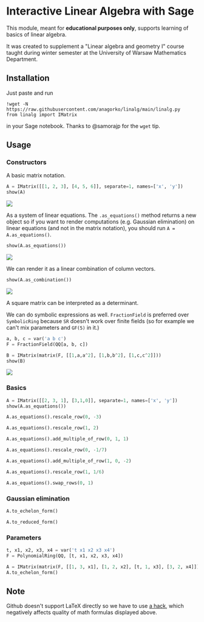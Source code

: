 # Interactive Linear Algebra with Sage

This module, meant for **educational purposes only**, supports learning of basics of linear algebra.

It was created to supplement a "Linear algebra and geometry I" course taught during winter semester
at the University of Warsaw Mathematics Department.

## Installation

Just paste and run
```
!wget -N https://raw.githubusercontent.com/anagorko/linalg/main/linalg.py
from linalg import IMatrix
```
in your Sage notebook. Thanks to @samorajp for the `wget` tip.

## Usage

### Constructors

A basic matrix notation.

```python
A = IMatrix([[1, 2, 3], [4, 5, 6]], separate=1, names=['x', 'y'])
show(A)
```

<img src="https://render.githubusercontent.com/render/math?math=%5Cleft%5B%5Cbegin%7Barray%7D%7Brr%7Cr%7D1%20%26%202%20%26%203%5C%5C4%20%26%205%20%26%206%5C%5C%5Cend%7Barray%7D%5Cright%5D">

As a system of linear equations. The `.as_equations()` method returns a new object so if you want to render computations (e.g. Gaussian elimination) on linear equations (and not in the matrix notation), you should run `A = A.as_equations()`.

```python
show(A.as_equations())
```

<img src="https://render.githubusercontent.com/render/math?math=%5Cleft%5C%7B%5Cbegin%7Barray%7D%7Bccccl%7D%0Ax%26%2B%262%20y%26%3D%263%5C%5C%0A4%20x%26%2B%265%20y%26%3D%266%5C%5C%0A%5Cend%7Barray%7D%5Cright.">

We can render it as a linear combination of column vectors.

```python
show(A.as_combination())
```

<img src="https://render.githubusercontent.com/render/math?math=x%5Cleft%5B%5Cbegin%7Barray%7D%7Bc%7D%0A1%20%5C%5C%0A4%20%5C%5C%0A%5Cend%7Barray%7D%5Cright%5D%2By%5Cleft%5B%5Cbegin%7Barray%7D%7Bc%7D%0A2%20%5C%5C%0A5%20%5C%5C%0A%5Cend%7Barray%7D%5Cright%5D%20%3D%20%5Cleft%5B%5Cbegin%7Barray%7D%7Bc%7D%0A3%20%5C%5C%0A6%20%5C%5C%0A%5Cend%7Barray%7D%5Cright%5D">

A square matrix can be interpreted as a determinant.

We can do symbolic expressions as well. `FractionField` is preferred over `SymbolicRing` because `SR` doesn't work over finite fields (so for example we can't mix parameters and `GF(5)` in it.)

```python
a, b, c = var('a b c')
F = FractionField(QQ[a, b, c])

B = IMatrix(matrix(F, [[1,a,a^2], [1,b,b^2], [1,c,c^2]]))
show(B)
```
<img src="https://render.githubusercontent.com/render/math?math=%5Cleft%5B%5Cbegin%7Barray%7D%7Brrr%7D%0A1%20%26%20a%20%26%20a%5E%7B2%7D%5C%5C%0A1%20%26%20b%20%26%20b%5E%7B2%7D%5C%5C%0A1%20%26%20c%20%26%20c%5E%7B2%7D%5C%5C%0A%5Cend%7Barray%7D%5Cright%5D">


### Basics

```python
A = IMatrix([[2, 3, 1], [3,1,0]], separate=1, names=['x', 'y'])
show(A.as_equations())
```

```python
A.as_equations().rescale_row(0, -3)
```

```python
A.as_equations().rescale_row(1, 2)
```

```python
A.as_equations().add_multiple_of_row(0, 1, 1)
```

```python
A.as_equations().rescale_row(0, -1/7)
```

```python
A.as_equations().add_multiple_of_row(1, 0, -2)
```

```python
A.as_equations().rescale_row(1, 1/6)
```

```python
A.as_equations().swap_rows(0, 1)
```

### Gaussian elimination

```python
A.to_echelon_form()
```

```python
A.to_reduced_form()
```

### Parameters

```python
t, x1, x2, x3, x4 = var('t x1 x2 x3 x4')
F = PolynomialRing(QQ, [t, x1, x2, x3, x4])

A = IMatrix(matrix(F, [[1, 3, x1], [1, 2, x2], [t, 1, x3], [3, 2, x4]]), separate=1, names=['a_1', 'a_2'])
A.to_echelon_form()
```

## Note

Github doesn't support LaTeX directly so we have to use [a hack](https://gist.github.com/a-rodin/fef3f543412d6e1ec5b6cf55bf197d7b), which negatively affects quality of math formulas displayed above.
